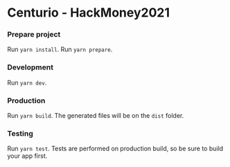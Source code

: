 # Centurio - HackMoney2021

### Prepare project

Run `yarn install`.
Run `yarn prepare`.

### Development

Run `yarn dev`.

### Production

Run `yarn build`. The generated files will be on the `dist` folder.

### Testing

Run `yarn test`. Tests are performed on production build, so be sure to build your app first.
